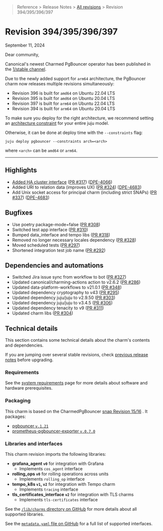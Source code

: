 >Reference > Release Notes > [All revisions] > Revision 394/395/396/397

# Revision 394/395/396/397
September 11, 2024

Dear community,

Canonical's newest Charmed PgBouncer operator has been published in the [1/stable channel].

Due to the newly added support for `arm64` architecture, the PgBouncer charm now releases multiple revisions simultaneously:
* Revision 396 is built for `amd64` on Ubuntu 22.04 LTS
* Revision 395 is built for `amd64` on Ubuntu 20.04 LTS
* Revision 397 is built for `arm64` on Ubuntu 22.04 LTS
* Revision 394 is built for `arm64` on Ubuntu 20.04 LTS 

To make sure you deploy for the right architecture, we recommend setting an [architecture constraint](https://juju.is/docs/juju/constraint#heading--arch) for your entire juju model.

Otherwise, it can be done at deploy time with the `--constraints` flag:
```shell
juju deploy pgbouncer --constraints arch=<arch> 
```
where `<arch>` can be `amd64` or `arm64`.

---

## Highlights 
* [Added HA cluster interface](https://charmhub.io/pgbouncer/integrations?channel=1/candidate#ha) ([PR #317](https://github.com/canonical/pgbouncer-operator/pull/317)) ([DPE-4066](https://warthogs.atlassian.net/browse/DPE-4066))
* Added URI to relation data (improves UX) ([PR #324](https://github.com/canonical/pgbouncer-operator/pull/324)) ([DPE-4683](https://warthogs.atlassian.net/browse/DPE-4683))
* Add Unix socket access for principal charm (including strict SNAPs) ([PR #337](https://github.com/canonical/pgbouncer-operator/pull/337)) ([DPE-4683](https://warthogs.atlassian.net/browse/DPE-4683))

## Bugfixes

* Use poetry package-mode=false ([PR #308](https://github.com/canonical/pgbouncer-operator/pull/308))
* Switched test app interface ([PR #310](https://github.com/canonical/pgbouncer-operator/pull/310))
* Bumped data_interface and tempo libs ([PR #318](https://github.com/canonical/pgbouncer-operator/pull/318))
* Removed no longer necessary locales dependency ([PR #328](https://github.com/canonical/pgbouncer-operator/pull/328))
* Moved scheduled tests ([PR #297](https://github.com/canonical/pgbouncer-operator/pull/297))
 * Shortened integration test job name ([PR #292](https://github.com/canonical/pgbouncer-operator/pull/292))

## Dependencies and automations
* Switched Jira issue sync from workflow to bot ([PR #327](https://github.com/canonical/pgbouncer-operator/pull/327))
* Updated canonical/charming-actions action to v2.6.2 ([PR #286](https://github.com/canonical/pgbouncer-operator/pull/286))
* Updated data-platform-workflows to v21.0.1 ([PR #348](https://github.com/canonical/pgbouncer-operator/pull/348))
* Updated dependency cryptography to v43 ([PR #295](https://github.com/canonical/pgbouncer-operator/pull/295))
* Updated dependency juju/juju to v2.9.50 ([PR #303](https://github.com/canonical/pgbouncer-operator/pull/303))
* Updated dependency juju/juju to v3.4.5 ([PR #306](https://github.com/canonical/pgbouncer-operator/pull/306))
* Updated dependency tenacity to v9 ([PR #311](https://github.com/canonical/pgbouncer-operator/pull/311))
* Updated charm libs ([PR #304](https://github.com/canonical/pgbouncer-operator/pull/304))

## Technical details
This section contains some technical details about the charm's contents and dependencies. 

If you are jumping over several stable revisions, check [previous release notes][All revisions] before upgrading.

### Requirements
See the [system requirements] page for more details about software and hardware prerequisites.

### Packaging


This charm is based on the CharmedPgBouncer [snap Revision 15/16] . It packages:
* [pgbouncer `v.1.21`]
* [prometheus-pgbouncer-exporter `v.0.7.0`]


### Libraries and interfaces
This charm revision imports the following libraries:

* **grafana_agent `v0`** for integration with Grafana 
    * Implements  `cos_agent` interface
* **rolling_ops `v0`** for rolling operations across units 
    * Implements `rolling_op` interface
* **tempo_k8s `v1`, `v2`** for integration with Tempo charm
    * Implements `tracing` interface
* **tls_certificates_interface `v2`** for integration with TLS charms
    * Implements `tls-certificates` interface

See the [`/lib/charms` directory on GitHub] for more details about all supported libraries.

See the [`metadata.yaml` file on GitHub] for a full list of supported interfaces.


<!-- Topics -->
[All revisions]: /t/12285
[system requirements]: /t/12307

<!-- GitHub -->
[`/lib/charms` directory on GitHub]: https://github.com/canonical/pgbouncer-operator/tree/main/lib/charms
[`metadata.yaml` file on GitHub]: https://github.com/canonical/pgbouncer-operator/blob/main/metadata.yaml

<!-- Charmhub -->
[1/stable channel]: https://charmhub.io/pgbouncer?channel=1/stable

<!-- Snap/Rock -->
[`charmed-pgbouncer` packaging]: https://github.com/canonical/charmed-pgbouncer-snap

[snap Revision 15/16]: https://github.com/canonical/charmed-pgbouncer-snap/releases/tag/rev16
[rock image]: https://github.com/orgs/canonical/packages?repo_name=charmed-pgbouncer-rock

[pgbouncer `v.1.21`]: https://launchpad.net/~data-platform/+archive/ubuntu/pgbouncer
[prometheus-pgbouncer-exporter `v.0.7.0`]: https://launchpad.net/~data-platform/+archive/ubuntu/pgbouncer-exporter